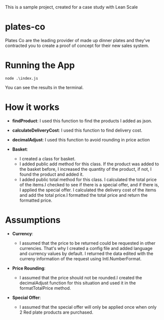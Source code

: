This is a sample project, created for a case study with Lean Scale

# plates-co

Plates Co are the leading provider of made up dinner plates and they’ve contracted you to
create a proof of concept for their new sales system.

# Running the App

`node .\index.js`

You can see the results in the terminal.

# How it works

- **findProduct**:
  I used this function to find the products I added as json.

- **calculateDeliveryCost**:
  I used this function to find delivery cost.

- **decimalAdjust**:
  I used this function to avoid rounding in price action

- **Basket**:
  - I created a class for basket.
  - I added public add method for this class. If the product was added to the basket before, I increased the quantity of the product, if not, I found the product and added it.
  - I added public total method for this class. I calculated the total price of the items.I checked to see if there is a special offer, and if there is, I applied the special offer. I calculated the delivery cost of the items and add the total price.I formatted the total price and return the formatted price.

# Assumptions

- **Currency**:

  - I assumed that the price to be returned could be requested in other currencies. That's why I created a config file and added language and currency values by default. I returned the data edited with the curreny information of the request using Intl.NumberFormat.

- **Price Rounding**:

  - I assumed that the price should not be rounded.I created the decimalAdjust function for this situation and used it in the formatTotalPrice method.

- **Special Offer**:

  - I assumed that the special offer will only be applied once when only 2 Red plate products are purchased.
